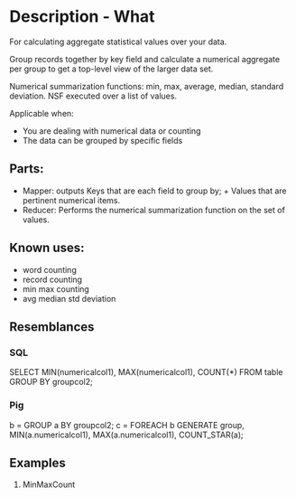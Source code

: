 # Description - What
For calculating aggregate statistical values over your data.

Group records together by key field and calculate a numerical aggregate per group to get a top-level view of the larger data set.

Numerical summarization functions: min, max, average, median, standard deviation.
NSF executed over a list of values.

Applicable when:
* You are dealing with numerical data or counting
* The data can be grouped by specific fields


## Parts:
* Mapper: outputs Keys that are each field to group by; + Values that are pertinent numerical items.
* Reducer: Performs the numerical summarization function on the set of values.

## Known uses:
- word counting
- record counting
- min max counting
- avg median std deviation

## Resemblances
### SQL

SELECT MIN(numericalcol1), MAX(numericalcol1),
COUNT(*) FROM table GROUP BY groupcol2;

### Pig
b = GROUP a BY groupcol2;
c = FOREACH b GENERATE group, MIN(a.numericalcol1), MAX(a.numericalcol1), COUNT_STAR(a);

## Examples
1. MinMaxCount
